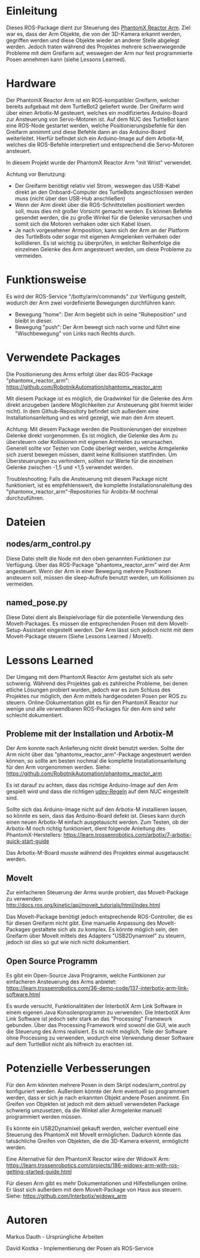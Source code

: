 # Einleitung
Dieses ROS-Package dient zur Steuerung des [PhantomX Reactor Arm](https://www.roscomponents.com/en/robotic-arms/100-phantomx-reactor.html#/montaje_widowx-yes/reactor_wrist_rotate-yes). Ziel war es, dass der Arm Objekte, die von der 3D-Kamera erkannt werden, gegriffen werden und diese Objekte wieder an anderer Stelle abgelegt werden. Jedoch traten während des Projektes mehrere schwerwiegende Probleme mit dem Greifarm auf, weswegen der Arm nur fest programmierte Posen annehmen kann (siehe Lessons Learned).

# Hardware
Der PhantomX Reactor Arm ist ein ROS-kompatibler Greifarm, welcher bereits aufgebaut mit dem TurtleBot2 geliefert wurde. Der Greifarm wird über einen Arbotix-M gesteuert, welches ein modifiziertes Arduino-Board zur Ansteuerung von Servo-Motoren ist. Auf dem NUC des TurtleBot kann eine ROS-Node gestartet werden, welche Positionierungsbefehle für den Greifarm annimmt und diese Befehle dann an das Arduino-Board weiterleitet. Hierfür befindet sich ein Arduino-Image auf dem Arbotix-M, welches die ROS-Befehle interpretiert und entsprechend die Servo-Motoren ansteuert.

In diesem Projekt wurde der PhantomX Reactor Arm "mit Wrist" verwendet.

Achtung vor Benutzung:
- Der Greifarm benötigt relativ viel Strom, weswegen das USB-Kabel direkt an den Onboard-Computer des TurtleBots angeschlossen werden muss (nicht über den USB-Hub anschließen)
- Wenn der Arm direkt über die ROS-Schnittstellen positioniert werden soll, muss dies mit großer Vorsicht gemacht werden. Es können Befehle gesendet werden, die zu große Winkel für die Gelenke verursachen und somit sich die Motoren verhaken oder sich Kabel lösen.
- Je nach vorgesehener Armposition, kann sich der Arm an der Platform des TurtleBots oder sogar mit eigenen Armgelenken verhaken oder kollidieren. Es ist wichtig zu überprüfen, in welcher Reihenfolge die einzelnen Gelenke des Arm angesteuert werden, um diese Probleme zu vermeiden. 

# Funktionsweise
Es wird der ROS-Service "/botty/arm/commands" zur Verfügung gestellt, wodurch der Arm zwei vordefinierte Bewegungen durchführen kann:
- Bewegung "home": Der Arm begiebt sich in seine "Ruheposition" und bleibt in dieser.
- Bewegung "push": Der Arm bewegt sich nach vorne und führt eine "Wischbewegung" von Links nach Rechts durch.

# Verwendete Packages
Die Positionierung des Arms erfolgt über das ROS-Package "phantomx_reactor_arm":
https://github.com/RobotnikAutomation/phantomx_reactor_arm

Mit diesem Package ist es möglich, die Gradwinkel für die Gelenke des Arm direkt anzugeben (andere Möglichkeiten zur Ansteuerung gibt hiermit leider nicht). In dem Github-Repository befindet sich außerdem eine Installationsanleitung und es wird gezeigt, wie man den Arm steuert.

Achtung:
Mit diesem Package werden die Positionierungen der einzelnen Gelenke direkt vorgenommen. Es ist möglich, die Gelenke des Arm zu übersteuern oder Kollisionen mit eigenen Armteilen zu verursachen. Generell sollte vor Testen von Code überlegt werden, welche Armgelenke sich zuerst bewegen müssen, damit keine Kollisionen stattfinden. Um Übersteuerungen zu verhindern, sollten nur Werte für die einzelnen Gelenke zwischen -1,5 und +1,5 verwendet werden.

Troubleshooting:
Falls die Ansteuerung mit diesem Package nicht funktioniert, ist es empfehlenswert, die komplette Installationsnaleitung des "phantomx_reactor_arm"-Repositories für Arobitx-M nochmal durchzuführen.

# Dateien
## nodes/arm_control.py
Diese Datei stellt die Node mit den oben genannten Funktionen zur Verfügung. Über das ROS-Package "phantomx_reactor_arm" wird der Arm angesteuert.
Wenn der Arm in einer Bewegung mehrere Positionen ansteuern soll, müssen die sleep-Aufrufe benutzt werden, um Kollisionen zu vermeiden.

## named_pose.py
Diese Datei dient als Beispielvorlage für die potentielle Verwendung des MoveIt-Packages. Es müssen die entsprechenden Posen mit dem MoveIt-Setup-Assistant eingestellt werden. Der Arm lässt sich jedoch nicht mit dem MoveIt-Package steuern (Siehe Lessons Learned / MoveIt).

# Lessons Learned
Der Umgang mit dem PhantomX Reactor Arm gestaltet sich als sehr schwierig. Während des Projektes gab es zahlreiche Probleme, bei denen etliche Lösungen probiert wurden, jedoch war es zum Schluss des Projektes nur möglich, den Arm mittels hardgecodeten Posen per ROS zu steuern. Online-Dokumentation gibt es für den PhantomX Reactor nur wenige und alle verwendbaren ROS-Packages für den Arm sind sehr schlecht dokumentiert.

## Probleme mit der Installation und Arbotix-M
Der Arm konnte nach Anlieferung nicht direkt benutzt werden. Sollte der Arm nicht über das "phantomx_reactor_arm"-Package angesteuert werden können, so sollte am besten nochmal die komplette Installationsanleitung für den Arm vorgenommen werden. Siehe:
https://github.com/RobotnikAutomation/phantomx_reactor_arm

Es ist darauf zu achten, dass das richtige Arduino-Image auf den Arm gespielt wird und dass die richtigen [udev-Regeln](https://wiki.ubuntuusers.de/udev/) auf dem NUC eingestellt sind.

Sollte sich das Arduino-Image nicht auf den Arbotix-M installieren lassen, so könnte es sein, dass das Arduino-Board defekt ist. Dieses kann durch einen neuen Arbotix-M einfach ausgetauscht werden. Zum Testen, ob der Arbotix-M noch richtig funktioniert, dient folgende Anleitung des PhantomX-Herstellers:
https://learn.trossenrobotics.com/arbotix/7-arbotix-quick-start-guide

Das Arbotix-M-Board musste während des Projektes einmal ausgetauscht werden.

## MoveIt
Zur einfacheren Steuerung der Arms wurde probiert, das MoveIt-Package zu verwenden:
http://docs.ros.org/kinetic/api/moveit_tutorials/html/index.html

Das MoveIt-Package benötigt jedoch entsprechende ROS-Controller, die es für diesen Greifarm nicht gibt. Eine manuelle Anpassung des MoveIt-Packages gestaltete sich als zu komplex. Es könnte möglich sein, den Greifarm über MoveIt mittels des Adapters "USB2Dynamixel" zu steuern, jedoch ist dies so gut wie nich nicht dokumentiert.

## Open Source Programm
Es gibt ein Open-Source Java Programm, welche Funtkionen zur einfacheren Ansteuerung des Arms anbietet:
https://learn.trossenrobotics.com/36-demo-code/137-interbotix-arm-link-software.html

Es wurde versucht, Funktionalitäten der InterbotiX Arm Link Software in einem eigenen Java Konsolenprogramm zu verwenden. Die InterbotiX Arm Link Software ist jedoch sehr stark an das "Processing" Framework gebunden. Über das Processing Framework wird sowohl die GUI, wie auch die Steuerung des Arms realisiert. Es ist nicht möglich, Teile der Software ohne Processing zu verwenden, wodurch eine Verwendung dieser Software auf dem TurtleBot nicht als hilfreich zu erachten ist.

# Potenzielle Verbesserungen
Für den Arm könnten mehrere Posen in dem Skript nodes/arm_control.py konfiguriert werden. Außerdem könnte der Arm eventuell so programmiert werden, dass er sich je nach erkannten Objekt andere Posen annimmt.
Ein Greifen von Objekten ist jedoch mit dem aktuell verwendeten Package schwierig umzusetzen, da die Winkel aller Armgelenke manuell programmiert werden müssen.

Es könnte ein USB2Dynamixel gekauft werden, welcher eventuell eine Steuerung des PhantomX mit MoveIt ermöglichen. Dadurch könnte das tatsächliche Greifen von Objekten, die die 3D-Kamera erkennt, ermöglicht werden.

Eine Alternative für den PhantomX Reactor wäre der WidowX Arm:
https://learn.trossenrobotics.com/projects/186-widowx-arm-with-ros-getting-started-guide.html

Für diesen Arm gibt es mehr Dokumentationen und Hilfestellungen online. Er lässt sich außerdem mit dem MoveIt-Package von Haus aus steuern.
Siehe: https://github.com/Interbotix/widowx_arm

# Autoren
Markus Dauth - Ursprüngliche Arbeiten

David Kostka - Implementierung der Posen als ROS-Service
